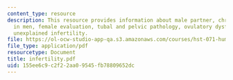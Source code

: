 ```yaml
---
content_type: resource
description: This resource provides information about male partner, chromosomal abnormalities
  in men, female evaluation, tubal and pelvic pathology, ovulatory dysfunction, and
  unexplained infertility.
file: https://ol-ocw-studio-app-qa.s3.amazonaws.com/courses/hst-071-human-reproductive-biology-fall-2005/155ee6c9c2f22aa09545fb78809652dc_infertility.pdf
file_type: application/pdf
resourcetype: Document
title: infertility.pdf
uid: 155ee6c9-c2f2-2aa0-9545-fb78809652dc
---
```

